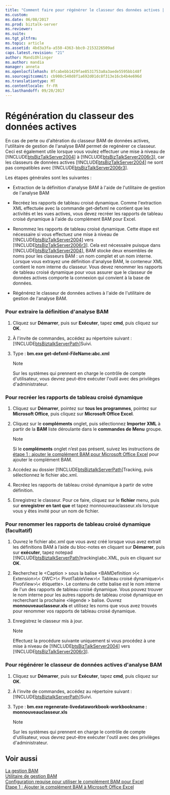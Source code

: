 ```yaml
---
title: "Comment faire pour régénérer le classeur des données actives | Documents Microsoft"
ms.custom: 
ms.date: 06/08/2017
ms.prod: biztalk-server
ms.reviewer: 
ms.suite: 
ms.tgt_pltfrm: 
ms.topic: article
ms.assetid: 4bd3a3fa-a550-4363-bbc0-2153226509ad
caps.latest.revision: "21"
author: MandiOhlinger
ms.author: mandia
manager: anneta
ms.openlocfilehash: 8fcabebb1429fae8531753a8a3aede5595bb148f
ms.sourcegitcommit: cb908c540d8f1a692d01dc8f313e16cb4b4e696d
ms.translationtype: MT
ms.contentlocale: fr-FR
ms.lasthandoff: 09/20/2017
---
```

# <a name="how-to-regenerate-the-live-data-workbook"></a>Régénération du classeur des données actives
En cas de perte ou d'altération du classeur BAM de données actives, l'utilitaire de gestion de l'analyse BAM permet de regénérer ce classeur. Ceci est également utile lorsque vous voulez effectuer une mise à niveau de [!INCLUDE[btsBizTalkServer2004](../includes/btsbiztalkserver2004-md.md)] à [!INCLUDE[btsBizTalkServer2006r3](../includes/btsbiztalkserver2006r3-md.md)], car les classeurs de données actives [!INCLUDE[btsBizTalkServer2004](../includes/btsbiztalkserver2004-md.md)] ne sont pas compatibles avec [!INCLUDE[btsBizTalkServer2006r3](../includes/btsbiztalkserver2006r3-md.md)].  
  
 Les étapes générales sont les suivantes :  
  
-   Extraction de la définition d'analyse BAM à l'aide de l'utilitaire de gestion de l'analyse BAM  
  
-   Recréez les rapports de tableau croisé dynamique. Comme l'extraction XML effectuée avec la commande get-defxml ne contient que les activités et les vues actives, vous devez recréer les rapports de tableau croisé dynamique à l'aide du complément BAM pour Excel.  
  
-   Renommez les rapports de tableau croisé dynamique. Cette étape est nécessaire si vous effectuez une mise à niveau de [!INCLUDE[btsBizTalkServer2004](../includes/btsbiztalkserver2004-md.md)] vers [!INCLUDE[btsBizTalkServer2006r3](../includes/btsbiztalkserver2006r3-md.md)]. Cela est nécessaire puisque dans [!INCLUDE[btsBizTalkServer2004](../includes/btsbiztalkserver2004-md.md)], BAM stocke deux ensembles de noms pour les classeurs BAM : un nom complet et un nom interne. Lorsque vous extrayez une définition d'analyse BAM, le conteneur XML contient le nom interne du classeur. Vous devez renommer les rapports de tableau croisé dynamique pour vous assurer que le classeur de données actives comporte la connexion qui convient à la base de données.  
  
-   Régénérez le classeur de données actives à l'aide de l'utilitaire de gestion de l'analyse BAM.  
  
### <a name="to-retrieve-the-bam-definition"></a>Pour extraire la définition d'analyse BAM  
  
1.  Cliquez sur **Démarrer**, puis sur **Exécuter**, tapez **cmd**, puis cliquez sur **OK**.  
  
2.  À l'invite de commandes, accédez au répertoire suivant : [!INCLUDE[btsBiztalkServerPath](../includes/btsbiztalkserverpath-md.md)]Suivi.  
  
3.  Type : **bm.exe get-defxml-FileName:abc.xml**  
  
    > [!NOTE]
    >  Sur les systèmes qui prennent en charge le contrôle de compte d'utilisateur, vous devrez peut-être exécuter l'outil avec des privilèges d'administrateur.  
  
### <a name="to-re-create-the-pivottable-reports"></a>Pour recréer les rapports de tableau croisé dynamique  
  
1.  Cliquez sur **Démarrer**, pointez sur **tous les programmes**, pointez sur **Microsoft Office**, puis cliquez sur **Microsoft Office Excel**.  
  
2.  Cliquez sur le **compléments** onglet, puis sélectionnez **Importer XML** à partir de la **BAM** liste déroulante dans le **commandes de Menu** groupe.  
  
    > [!NOTE]
    >  Si le **compléments** onglet n’est pas présent, suivez les instructions de [étape 1 : ajouter le complément BAM pour Microsoft Office Excel](http://msdn.microsoft.com/library/3400969f-0c54-4a75-979d-ad2f7af86448) pour ajouter le complément BAM.  
  
3.  Accédez au dossier [!INCLUDE[btsBiztalkServerPath](../includes/btsbiztalkserverpath-md.md)]Tracking, puis sélectionnez le fichier abc.xml.  
  
4.  Recréez les rapports de tableau croisé dynamique à partir de votre définition.  
  
5.  Enregistrez le classeur. Pour ce faire, cliquez sur le **fichier** menu, puis sur **enregistrer en tant que** et tapez monnouveauclasseur.xls lorsque vous y êtes invité pour un nom de fichier.  
  
### <a name="to-rename-the-pivottable-reports-optional"></a>Pour renommer les rapports de tableau croisé dynamique (facultatif)  
  
1.  Ouvrez le fichier abc.xml que vous avez créé lorsque vous avez extrait les définitions BAM à l’aide du bloc-notes en cliquant sur **Démarrer**, puis sur **exécuter**, tapez notepad [!INCLUDE[btsBiztalkServerPath](../includes/btsbiztalkserverpath-md.md)]tracking\abc.XML, puis en cliquant sur  **OK**.  
  
2.  Recherchez le \<Caption > sous la balise \<BAMDefinition >\\< Extension\>\\< OWC\>\\< PivotTableView\>\\< Tableau croisé dynamique\>\\< PivotView\>\\< étiquette\>. Le contenu de cette balise est le nom interne de l'un des rapports de tableau croisé dynamique. Vous pouvez trouver le nom interne pour les autres rapports de tableau croisé dynamique en recherchant la prochaine \<légende > balise. Ouvrez **monnouveauclasseur.xls** et utilisez les noms que vous avez trouvés pour renommer vos rapports de tableau croisé dynamique.  
  
3.  Enregistrez le classeur mis à jour.  
  
    > [!NOTE]
    >  Effectuez la procédure suivante uniquement si vous procédez à une mise à niveau de [!INCLUDE[btsBizTalkServer2004](../includes/btsbiztalkserver2004-md.md)] vers [!INCLUDE[btsBizTalkServer2006r3](../includes/btsbiztalkserver2006r3-md.md)].  
  
### <a name="to-regenerate-the-bam-live-data-workbook"></a>Pour régénérer le classeur de données actives d'analyse BAM  
  
1.  Cliquez sur **Démarrer**, puis sur **Exécuter**, tapez **cmd**, puis cliquez sur **OK**.  
  
2.  À l'invite de commandes, accédez au répertoire suivant : [!INCLUDE[btsBiztalkServerPath](../includes/btsbiztalkserverpath-md.md)]Suivi.  
  
3.  Type : **bm.exe regenerate-livedataworkbook-workbookname : monnouveauclasseur.xls**  
  
    > [!NOTE]
    >  Sur les systèmes qui prennent en charge le contrôle de compte d'utilisateur, vous devrez peut-être exécuter l'outil avec des privilèges d'administrateur.  
  
## <a name="see-also"></a>Voir aussi  
 [La gestion BAM](../core/managing-bam.md)   
 [Utilitaire de gestion BAM](../core/bam-management-utility.md)   
 [Configuration requise pour utiliser le complément BAM pour Excel](../core/requirements-for-using-the-bam-add-in-for-excel.md)   
 [Étape 1 : Ajouter le complément BAM à Microsoft Office Excel](http://msdn.microsoft.com/library/3400969f-0c54-4a75-979d-ad2f7af86448)